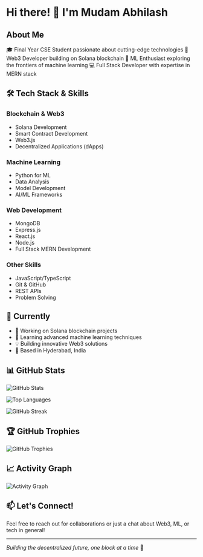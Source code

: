 # Hi there! 👋 I'm Mudam Abhilash

## About Me
🎓 Final Year CSE Student passionate about cutting-edge technologies
🚀 Web3 Developer building on Solana blockchain
🤖 ML Enthusiast exploring the frontiers of machine learning
💻 Full Stack Developer with expertise in MERN stack

## 🛠️ Tech Stack & Skills

### Blockchain & Web3
- Solana Development
- Smart Contract Development
- Web3.js
- Decentralized Applications (dApps)

### Machine Learning
- Python for ML
- Data Analysis
- Model Development
- AI/ML Frameworks

### Web Development
- MongoDB
- Express.js
- React.js
- Node.js
- Full Stack MERN Development

### Other Skills
- JavaScript/TypeScript
- Git & GitHub
- REST APIs
- Problem Solving

## 🌟 Currently
- 🔭 Working on Solana blockchain projects
- 🌱 Learning advanced machine learning techniques
- 💡 Building innovative Web3 solutions
- 📍 Based in Hyderabad, India

## 📊 GitHub Stats

![GitHub Stats](https://github-readme-stats.vercel.app/api?username=Abhilashpatel12&show_icons=true&theme=radical&count_private=true)

![Top Languages](https://github-readme-stats.vercel.app/api/top-langs/?username=Abhilashpatel12&layout=compact&theme=radical)

![GitHub Streak](https://github-readme-streak-stats.herokuapp.com/?user=Abhilashpatel12&theme=radical)

## 🏆 GitHub Trophies

![GitHub Trophies](https://github-profile-trophy.vercel.app/?username=Abhilashpatel12&theme=radical&no-frame=true&row=1&column=7)

## 📈 Activity Graph

![Activity Graph](https://github-readme-activity-graph.vercel.app/graph?username=Abhilashpatel12&theme=radical)

## 📫 Let's Connect!

Feel free to reach out for collaborations or just a chat about Web3, ML, or tech in general!

---

*Building the decentralized future, one block at a time* 🚀
